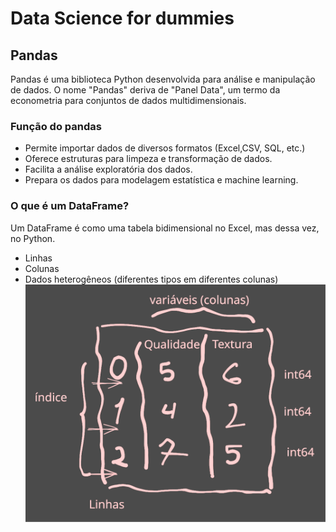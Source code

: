 # Data Science for dummies

## Pandas

Pandas é uma biblioteca Python desenvolvida para análise e manipulação de dados. O nome "Pandas" deriva de "Panel Data", um termo da econometria para conjuntos de dados multidimensionais.

### Função do pandas
- Permite importar dados de diversos formatos (Excel,CSV, SQL, etc.)
- Oferece estruturas para limpeza e transformação de dados.
- Facilita a análise exploratória dos dados.
- Prepara os dados para modelagem estatística e machine learning.

### O que é um DataFrame?

Um DataFrame é como uma tabela bidimensional no Excel, mas dessa vez, no Python.
- Linhas
- Colunas
- Dados heterogêneos (diferentes tipos em diferentes colunas)
![DataFrame no Python](/imgs/dataframe.svg)